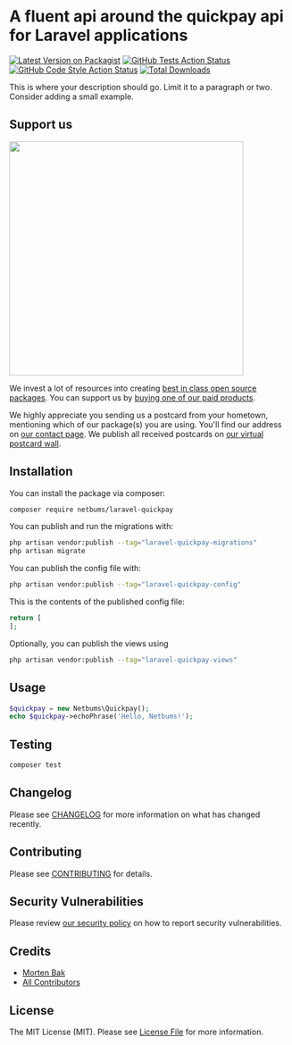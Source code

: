 # A fluent api around the quickpay api for Laravel applications

[![Latest Version on Packagist](https://img.shields.io/packagist/v/netbums/laravel-quickpay.svg?style=flat-square)](https://packagist.org/packages/netbums/laravel-quickpay)
[![GitHub Tests Action Status](https://img.shields.io/github/actions/workflow/status/netbums/laravel-quickpay/run-tests.yml?branch=main&label=tests&style=flat-square)](https://github.com/netbums/laravel-quickpay/actions?query=workflow%3Arun-tests+branch%3Amain)
[![GitHub Code Style Action Status](https://img.shields.io/github/actions/workflow/status/netbums/laravel-quickpay/fix-php-code-style-issues.yml?branch=main&label=code%20style&style=flat-square)](https://github.com/netbums/laravel-quickpay/actions?query=workflow%3A"Fix+PHP+code+style+issues"+branch%3Amain)
[![Total Downloads](https://img.shields.io/packagist/dt/netbums/laravel-quickpay.svg?style=flat-square)](https://packagist.org/packages/netbums/laravel-quickpay)

This is where your description should go. Limit it to a paragraph or two. Consider adding a small example.

## Support us

[<img src="https://github-ads.s3.eu-central-1.amazonaws.com/laravel-quickpay.jpg?t=1" width="419px" />](https://spatie.be/github-ad-click/laravel-quickpay)

We invest a lot of resources into creating [best in class open source packages](https://spatie.be/open-source). You can support us by [buying one of our paid products](https://spatie.be/open-source/support-us).

We highly appreciate you sending us a postcard from your hometown, mentioning which of our package(s) you are using. You'll find our address on [our contact page](https://spatie.be/about-us). We publish all received postcards on [our virtual postcard wall](https://spatie.be/open-source/postcards).

## Installation

You can install the package via composer:

```bash
composer require netbums/laravel-quickpay
```

You can publish and run the migrations with:

```bash
php artisan vendor:publish --tag="laravel-quickpay-migrations"
php artisan migrate
```

You can publish the config file with:

```bash
php artisan vendor:publish --tag="laravel-quickpay-config"
```

This is the contents of the published config file:

```php
return [
];
```

Optionally, you can publish the views using

```bash
php artisan vendor:publish --tag="laravel-quickpay-views"
```

## Usage

```php
$quickpay = new Netbums\Quickpay();
echo $quickpay->echoPhrase('Hello, Netbums!');
```

## Testing

```bash
composer test
```

## Changelog

Please see [CHANGELOG](CHANGELOG.md) for more information on what has changed recently.

## Contributing

Please see [CONTRIBUTING](CONTRIBUTING.md) for details.

## Security Vulnerabilities

Please review [our security policy](../../security/policy) on how to report security vulnerabilities.

## Credits

- [Morten Bak](https://github.com/mortenebak)
- [All Contributors](../../contributors)

## License

The MIT License (MIT). Please see [License File](LICENSE.md) for more information.

